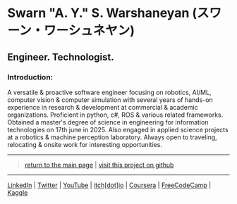 # Swarn "A. Y." S. Warshaneyan (スワーン・ワーシュネヤン)

## Engineer. Technologist.

### Introduction:

A versatile & proactive software engineer focusing on robotics, AI/ML, computer vision & computer simulation with several years of hands-on experience in research & development at commercial & academic organizations. Proficient in python, c#, ROS & various related frameworks. Obtained a master's degree of science in engineering for information technologies on 17th june in 2025. Also engaged in applied science projects at a robotics & machine perception laboratory. Always open to traveling, relocating & onsite work for interesting opportunities.

---

> [return to the main page](https://ahiyantra.vercel.app)
> |
> [visit this project on github](https://github.com/ahiyantra/ahiyantra)

---

[LinkedIn](https://www.linkedin.com/in/ahiyantra/) | [Twitter](https://twitter.com/ahiyantra) | [YouTube](https://www.youtube.com/channel/UCvqX8LLwojuty35CrIlRBVQ) | [itch[dot]io](https://ahiyantra.itch.io/) | [Coursera](https://www.coursera.org/user/2657076618258e21a915c1260c029e6c) | [FreeCodeCamp](https://www.freecodecamp.org/ahiyantra) | [Kaggle](https://www.kaggle.com/ahiyantra)
